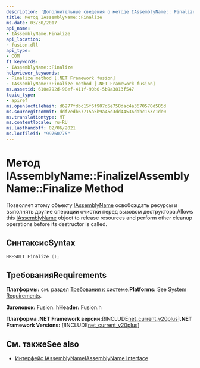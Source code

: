 ```yaml
---
description: 'Дополнительные сведения о методе IAssemblyName:: Finalize'
title: Метод IAssemblyName::Finalize
ms.date: 03/30/2017
api_name:
- IAssemblyName.Finalize
api_location:
- fusion.dll
api_type:
- COM
f1_keywords:
- IAssemblyName::Finalize
helpviewer_keywords:
- Finalize method [.NET Framework fusion]
- IAssemblyName::Finalize method [.NET Framework fusion]
ms.assetid: 610e792d-98ef-411f-90b0-5b9a3813f547
topic_type:
- apiref
ms.openlocfilehash: d6277fdbc15f6f907d5e758dac4a3670570d585d
ms.sourcegitcommit: ddf7edb67715a5b9a45e3dd44536dabc153c1de0
ms.translationtype: MT
ms.contentlocale: ru-RU
ms.lasthandoff: 02/06/2021
ms.locfileid: "99760775"
---
```

# <a name="iassemblynamefinalize-method"></a><span data-ttu-id="78c1d-103">Метод IAssemblyName::Finalize</span><span class="sxs-lookup"><span data-stu-id="78c1d-103">IAssemblyName::Finalize Method</span></span>

<span data-ttu-id="78c1d-104">Позволяет этому объекту [IAssemblyName](iassemblyname-interface.md) освобождать ресурсы и выполнять другие операции очистки перед вызовом деструктора.</span><span class="sxs-lookup"><span data-stu-id="78c1d-104">Allows this [IAssemblyName](iassemblyname-interface.md) object to release resources and perform other cleanup operations before its destructor is called.</span></span>  
  
## <a name="syntax"></a><span data-ttu-id="78c1d-105">Синтаксис</span><span class="sxs-lookup"><span data-stu-id="78c1d-105">Syntax</span></span>  
  
```cpp  
HRESULT Finalize ();  
```  
  
## <a name="requirements"></a><span data-ttu-id="78c1d-106">Требования</span><span class="sxs-lookup"><span data-stu-id="78c1d-106">Requirements</span></span>  

 <span data-ttu-id="78c1d-107">**Платформы:** см. раздел [Требования к системе](../../get-started/system-requirements.md).</span><span class="sxs-lookup"><span data-stu-id="78c1d-107">**Platforms:** See [System Requirements](../../get-started/system-requirements.md).</span></span>  
  
 <span data-ttu-id="78c1d-108">**Заголовок:** Fusion. h</span><span class="sxs-lookup"><span data-stu-id="78c1d-108">**Header:** Fusion.h</span></span>  
  
 <span data-ttu-id="78c1d-109">**Платформа .NET Framework версии:**[!INCLUDE[net_current_v20plus](../../../../includes/net-current-v20plus-md.md)]</span><span class="sxs-lookup"><span data-stu-id="78c1d-109">**.NET Framework Versions:** [!INCLUDE[net_current_v20plus](../../../../includes/net-current-v20plus-md.md)]</span></span>  
  
## <a name="see-also"></a><span data-ttu-id="78c1d-110">См. также</span><span class="sxs-lookup"><span data-stu-id="78c1d-110">See also</span></span>

- [<span data-ttu-id="78c1d-111">Интерфейс IAssemblyName</span><span class="sxs-lookup"><span data-stu-id="78c1d-111">IAssemblyName Interface</span></span>](iassemblyname-interface.md)
